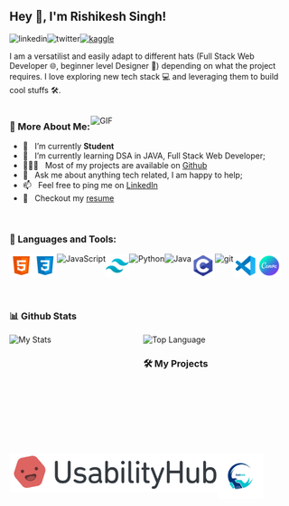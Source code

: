 ## Hey 👋, I'm Rishikesh Singh!
<a href='https://www.linkedin.com/in/er-rishikesh-singh'><img align='left' alt="linkedin" src="https://raw.githubusercontent.com/rahul-jha98/rahul-jha98/561d474902b59c7429ec22bb73e225696c27b202/assets/linkedin.svg" height='18px'/></a>
<a href='https://twitter.com/'><img align='left' alt="twitter" src="https://raw.githubusercontent.com/rahul-jha98/rahul-jha98/561d474902b59c7429ec22bb73e225696c27b202/assets/twitter.svg" height='18px'/></a>
<a href='https://www.kaggle.com/'><img alt="kaggle" src="https://raw.githubusercontent.com/rahul-jha98/rahul-jha98/561d474902b59c7429ec22bb73e225696c27b202/assets/kaggle.svg" height='18px'/></a>


I am a versatilist and easily adapt to different hats (Full Stack Web Developer 🌐, beginner level Designer 🎨) depending on what the project requires. I love exploring new tech stack 💻 and leveraging them to build cool stuffs 🛠️. 
<br/>
<br/>

<img align="right" alt="GIF" src="https://raw.githubusercontent.com/rahul-jha98/rahul-jha98/main/techstack.gif" width="360px"/>
  
### 🧐 More About Me:

- 🔭 &nbsp; I’m currently **Student**
- 🌱 &nbsp; I’m currently learning DSA in JAVA, Full Stack Web Developer; 
- 👨🏻‍💻 &nbsp; Most of my projects are available on [Github](https://github.com/errishi)
- 💬 &nbsp; Ask me about anything tech related, I am happy to help;
- 📫 &nbsp; Feel free to ping me on [LinkedIn](https://www.linkedin.com/in/er-rishikesh-singh)
- 📝 &nbsp; Checkout my [resume](https://drive.google.com/file/d/1giVS8oM1g0_eusX07sPuo_jm2cbteSb0/view?usp=sharing)

<br>

### 🔨 Languages and Tools:
<a href="https://developer.mozilla.org/en-US/docs/Web/HTML" target="_blank"><img align="left" alt="HTML" height ="42px" src="https://github.com/errishi/github-readme-icon/blob/main/icons8-html.svg"></a>
<a href="https://developer.mozilla.org/en-US/docs/Web/CSS" target="_blank"><img align="left" alt="CSS" height ="42px" src="https://github.com/errishi/github-readme-icon/blob/main/icons8-css.svg"></a>
<a href="https://developer.mozilla.org/en-US/docs/Web/JavaScript" target="_blank"> <img align="left" alt="JavaScript" height ="42px"  src="https://raw.githubusercontent.com/rahul-jha98/github_readme_icons/main/language_and_tools/square/javascript/javascript.svg"> </a>
<a href="https://tailwindcss.com/docs/installation/using-vite" target="_blank"> <img src="https://github.com/errishi/github-readme-icon/blob/main/icons8-tailwind-css.svg" align="left" alt="tailwind-css" height='42px'/> </a>
<a href="https://www.python.org" target="_blank"><img align="left" alt="Python" height ="42px" src="https://raw.githubusercontent.com/rahul-jha98/github_readme_icons/main/language_and_tools/square/python/python.svg"></a>
<a href="https://www.java.com" target="_blank"><img align="left" alt="Java" height ="42px" src="https://raw.githubusercontent.com/rahul-jha98/github_readme_icons/main/language_and_tools/square/java/java.svg"></a>
<a href="https://en.wikipedia.org/wiki/C_(programming_language)" target="_blank"> <img src="https://github.com/errishi/github-readme-icon/blob/main/icons8-c-programming.svg" align="left" alt="c-language" height='42px'/> </a>
<a href="https://git-scm.com/" target="_blank"> <img src="https://raw.githubusercontent.com/rahul-jha98/github_readme_icons/main/language_and_tools/square/git-scm/git-scm.svg" align="left" alt="git" height='42px'/> </a>
<a href="https://code.visualstudio.com/docs" target="_blank"> <img src="https://github.com/errishi/github-readme-icon/blob/main/icons8-visual-studio-code.svg" align="left" alt="vscode" height='42px'/> </a>
<a href="https://www.canva.com/" target="_blank"> <img src="https://github.com/errishi/github-readme-icon/blob/main/icons8-canva.svg" alt="canva" height='42px'/> </a>


<br>


### 📊 Github Stats
<a href='https://github.com/rahul-jha98/github-stats-transparent'>
  
<img alt="My Stats" align="left" height="210em" width="47%" src="https://github-readme-stats.vercel.app/api?username=errishi&show_icons=true&theme=radical"/>
<img alt="Top Language" align="left" width="47%" src="https://github-readme-stats.vercel.app/api/top-langs/?username=errishi&layout=compact&theme=radical"/>  


</a>


<br>


### 🛠️ My Projects
<a href="#" target="_blank"> <img alt="artistify" src="https://github.com/errishi/usabilityhub/blob/main/Project_image/logo.png" height="68" align="left"> </a>
<a href="#" target="_blank"> <img alt="sheetsdatabase" src="https://github.com/errishi/portfolio-profile/blob/main/assets/icon.svg"  height="80" align="left"> </a>

